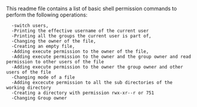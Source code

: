 This readme file contains a list of basic shell permission commands to perform the following operations:

      -switch users,
      -Printing the effective username of the current user
      -Printing all the groups the current user is part of,
      -Changing the owner of the file,
      -Creating an empty file,
      -Adding execute permission to the owner of the file,
      -Adding execute permission to the owner and the group owner and read permission to other users of the file
      -Adding execute permission to the owner the group owner and other users of the file
      -Changing mode of a file
      -Adding excecute permission to all the sub directories of the working directory
      -Creating a directory with permission rwx-xr--r or 751
      -Changing Group owner